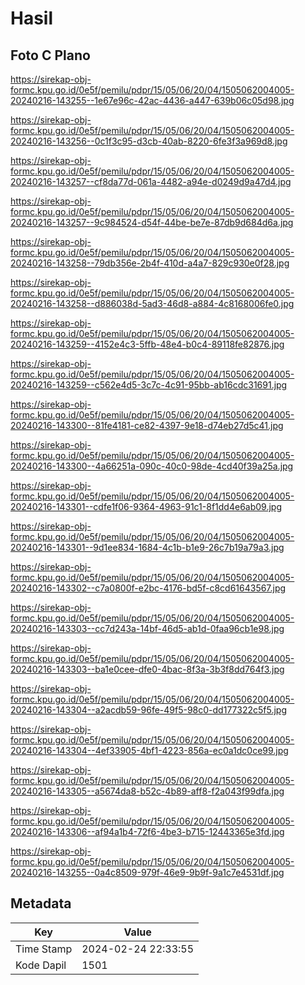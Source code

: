 # Hasil

## Foto C Plano

https://sirekap-obj-formc.kpu.go.id/0e5f/pemilu/pdpr/15/05/06/20/04/1505062004005-20240216-143255--1e67e96c-42ac-4436-a447-639b06c05d98.jpg

https://sirekap-obj-formc.kpu.go.id/0e5f/pemilu/pdpr/15/05/06/20/04/1505062004005-20240216-143256--0c1f3c95-d3cb-40ab-8220-6fe3f3a969d8.jpg

https://sirekap-obj-formc.kpu.go.id/0e5f/pemilu/pdpr/15/05/06/20/04/1505062004005-20240216-143257--cf8da77d-061a-4482-a94e-d0249d9a47d4.jpg

https://sirekap-obj-formc.kpu.go.id/0e5f/pemilu/pdpr/15/05/06/20/04/1505062004005-20240216-143257--9c984524-d54f-44be-be7e-87db9d684d6a.jpg

https://sirekap-obj-formc.kpu.go.id/0e5f/pemilu/pdpr/15/05/06/20/04/1505062004005-20240216-143258--79db356e-2b4f-410d-a4a7-829c930e0f28.jpg

https://sirekap-obj-formc.kpu.go.id/0e5f/pemilu/pdpr/15/05/06/20/04/1505062004005-20240216-143258--d886038d-5ad3-46d8-a884-4c8168006fe0.jpg

https://sirekap-obj-formc.kpu.go.id/0e5f/pemilu/pdpr/15/05/06/20/04/1505062004005-20240216-143259--4152e4c3-5ffb-48e4-b0c4-89118fe82876.jpg

https://sirekap-obj-formc.kpu.go.id/0e5f/pemilu/pdpr/15/05/06/20/04/1505062004005-20240216-143259--c562e4d5-3c7c-4c91-95bb-ab16cdc31691.jpg

https://sirekap-obj-formc.kpu.go.id/0e5f/pemilu/pdpr/15/05/06/20/04/1505062004005-20240216-143300--81fe4181-ce82-4397-9e18-d74eb27d5c41.jpg

https://sirekap-obj-formc.kpu.go.id/0e5f/pemilu/pdpr/15/05/06/20/04/1505062004005-20240216-143300--4a66251a-090c-40c0-98de-4cd40f39a25a.jpg

https://sirekap-obj-formc.kpu.go.id/0e5f/pemilu/pdpr/15/05/06/20/04/1505062004005-20240216-143301--cdfe1f06-9364-4963-91c1-8f1dd4e6ab09.jpg

https://sirekap-obj-formc.kpu.go.id/0e5f/pemilu/pdpr/15/05/06/20/04/1505062004005-20240216-143301--9d1ee834-1684-4c1b-b1e9-26c7b19a79a3.jpg

https://sirekap-obj-formc.kpu.go.id/0e5f/pemilu/pdpr/15/05/06/20/04/1505062004005-20240216-143302--c7a0800f-e2bc-4176-bd5f-c8cd61643567.jpg

https://sirekap-obj-formc.kpu.go.id/0e5f/pemilu/pdpr/15/05/06/20/04/1505062004005-20240216-143303--cc7d243a-14bf-46d5-ab1d-0faa96cb1e98.jpg

https://sirekap-obj-formc.kpu.go.id/0e5f/pemilu/pdpr/15/05/06/20/04/1505062004005-20240216-143303--ba1e0cee-dfe0-4bac-8f3a-3b3f8dd764f3.jpg

https://sirekap-obj-formc.kpu.go.id/0e5f/pemilu/pdpr/15/05/06/20/04/1505062004005-20240216-143304--a2acdb59-96fe-49f5-98c0-dd177322c5f5.jpg

https://sirekap-obj-formc.kpu.go.id/0e5f/pemilu/pdpr/15/05/06/20/04/1505062004005-20240216-143304--4ef33905-4bf1-4223-856a-ec0a1dc0ce99.jpg

https://sirekap-obj-formc.kpu.go.id/0e5f/pemilu/pdpr/15/05/06/20/04/1505062004005-20240216-143305--a5674da8-b52c-4b89-aff8-f2a043f99dfa.jpg

https://sirekap-obj-formc.kpu.go.id/0e5f/pemilu/pdpr/15/05/06/20/04/1505062004005-20240216-143306--af94a1b4-72f6-4be3-b715-12443365e3fd.jpg

https://sirekap-obj-formc.kpu.go.id/0e5f/pemilu/pdpr/15/05/06/20/04/1505062004005-20240216-143255--0a4c8509-979f-46e9-9b9f-9a1c7e4531df.jpg


## Metadata

| Key        | Value               |
| ---------- | ------------------- |
| Time Stamp | 2024-02-24 22:33:55 |
| Kode Dapil | 1501                |



